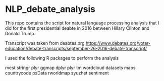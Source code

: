 # NLP_debate_analysis

This repo contains the script for natural language processing analysis that I did for the first presidential deabte in 2016 between Hillary Clinton and Donald Trump.

Transcript was taken from deabtes.org https://www.debates.org/voter-education/debate-transcripts/september-26-2016-debate-transcript/

I used the following R packages to perform the analysis

rvest
stringr
plyr
ggmap
dplyr
plyr
tm
wordcloud
datasets
maps
countrycode
psData
rworldmap
syuzhet
sentiment

